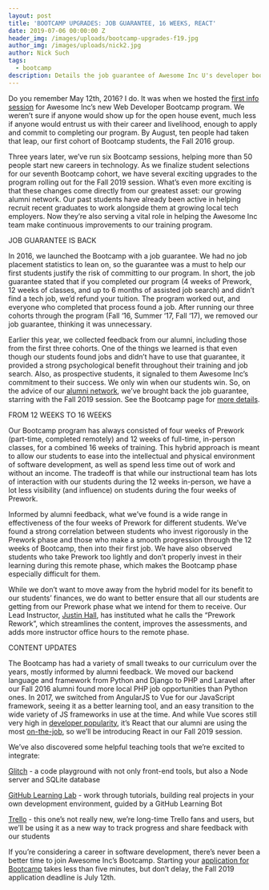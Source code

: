 ```yaml
---
layout: post
title: 'BOOTCAMP UPGRADES: JOB GUARANTEE, 16 WEEKS, REACT'
date: 2019-07-06 00:00:00 Z
header_img: /images/uploads/bootcamp-upgrades-f19.jpg
author_img: /images/uploads/nick2.jpg
author: Nick Such
tags:
  - bootcamp
description: Details the job guarantee of Awesome Inc U's developer bootcamp
---
```

Do you remember May 12th, 2016? I do. It was when we hosted the [first info session](https://www.awesomeincu.com/blog/2015/10/21/developer-bootcamp/) for Awesome Inc’s new Web Developer Bootcamp program. We weren’t sure if anyone would show up for the open house event, much less if anyone would entrust us with their career and livelihood, enough to apply and commit to completing our program. By August, ten people had taken that leap, our first cohort of Bootcamp students, the Fall 2016 group.



Three years later, we’ve run six Bootcamp sessions, helping more than 50 people start new careers in technology. As we finalize student selections for our seventh Bootcamp cohort, we have several exciting upgrades to the program rolling out for the Fall 2019 session. What’s even more exciting is that these changes come directly from our greatest asset: our growing alumni network. Our past students have already been active in helping recruit recent graduates to work alongside them at growing local tech employers. Now they’re also serving a vital role in helping the Awesome Inc team make continuous improvements to our training program.



JOB GUARANTEE IS BACK

In 2016, we launched the Bootcamp with a job guarantee. We had no job placement statistics to lean on, so the guarantee was a must to help our first students justify the risk of committing to our program. In short, the job guarantee stated that if you completed our program (4 weeks of Prework, 12 weeks of classes, and up to 6 months of assisted job search) and didn’t find a tech job, we’d refund your tuition. The program worked out, and everyone who completed that process found a job. After running our three cohorts through the program (Fall ‘16, Summer ‘17, Fall ‘17), we removed our job guarantee, thinking it was unnecessary.



Earlier this year, we collected feedback from our alumni, including those from the first three cohorts. One of the things we learned is that even though our students found jobs and didn’t have to use that guarantee, it provided a strong psychological benefit throughout their training and job search. Also, as prospective students, it signaled to them Awesome Inc’s commitment to their success. We only win when our students win. So, on the advice of our [alumni network](https://www.awesomeinc.org/alumni#/), we’ve brought back the job guarantee, starring with the Fall 2019 session. See the Bootcamp page for [more details](https://www.awesomeinc.org/bootcamp#/).



FROM 12 WEEKS TO 16 WEEKS

Our Bootcamp program has always consisted of four weeks of Prework (part-time, completed remotely) and 12 weeks of full-time, in-person classes, for a combined 16 weeks of training. This hybrid approach is meant to allow our students to ease into the intellectual and physical environment of software development, as well as spend less time out of work and without an income. The tradeoff is that while our instructional team has lots of interaction with our students during the 12 weeks in-person, we have a lot less visibility (and influence) on students during the four weeks of Prework.



Informed by alumni feedback, what we’ve found is a wide range in effectiveness of the four weeks of Prework for different students. We’ve found a strong correlation between students who invest rigorously in the Prework phase and those who make a smooth progression through the 12 weeks of Bootcamp, then into their first job. We have also observed students who take Prework too lightly and don’t properly invest in their learning during this remote phase, which makes the Bootcamp phase especially difficult for them.



While we don’t want to move away from the hybrid model for its benefit to our students’ finances, we do want to better ensure that all our students are getting from our Prework phase what we intend for them to receive. Our Lead Instructor, [Justin Hall](https://www.linkedin.com/in/jhalljhall/), has instituted what he calls the “Prework Rework”, which streamlines the content, improves the assessments, and adds more instructor office hours to the remote phase.



CONTENT UPDATES

The Bootcamp has had a variety of small tweaks to our curriculum over the years, mostly informed by alumni feedback. We moved our backend language and framework from Python and Django to PHP and Laravel after our Fall 2016 alumni found more local PHP job opportunities than Python ones. In 2017, we switched from AngularJS to Vue for our JavaScript framework, seeing it as a better learning tool, and an easy transition to the wide variety of JS frameworks in use at the time. And while Vue scores still very high in [developer popularity](https://www.codeinwp.com/blog/angular-vs-vue-vs-react/#popularity), it’s React that our alumni are using the most [on-the-job](https://medium.com/@TechMagic/reactjs-vs-angular5-vs-vue-js-what-to-choose-in-2018-b91e028fa91d), so we’ll be introducing React in our Fall 2019 session.



We’ve also discovered some helpful teaching tools that we’re excited to integrate:



[Glitch](https://glitch.com/) - a code playground with not only front-end tools, but also a Node server and SQLite database

[GitHub Learning Lab](https://lab.github.com/) - work through tutorials, building real projects in your own development environment, guided by a GitHub Learning Bot

[Trello](https://trello.com/en) - this one’s not really new, we’re long-time Trello fans and users, but we’ll be using it as a new way to track progress and share feedback with our students

If you’re considering a career in software development, there’s never been a better time to join Awesome Inc’s Bootcamp. Starting your [application for Bootcamp](https://www.awesomeinc.org/bootcamp/apply#/) takes less than five minutes, but don’t delay, the Fall 2019 application deadline is July 12th.
